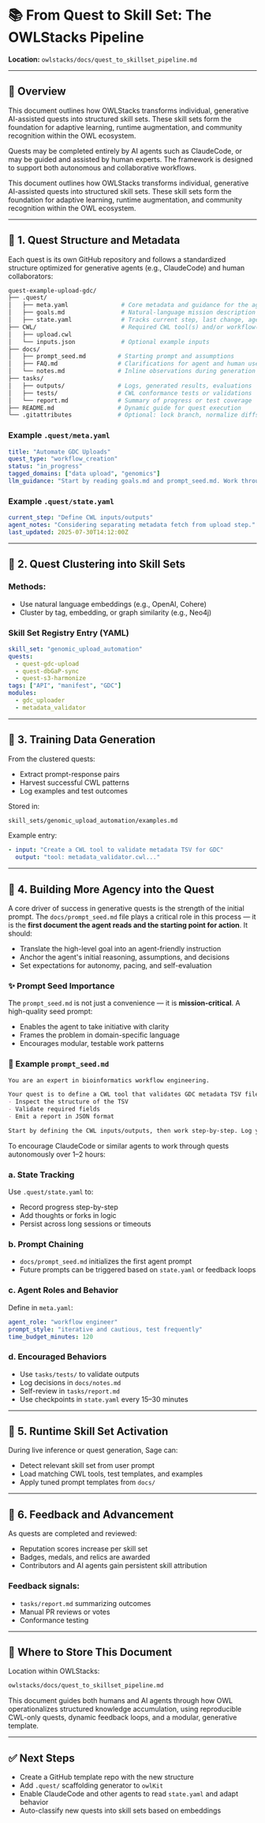 # 📚 From Quest to Skill Set: The OWLStacks Pipeline

**Location:** `owlstacks/docs/quest_to_skillset_pipeline.md`

---

## 🧭 Overview

This document outlines how OWLStacks transforms individual, generative AI-assisted quests into structured skill sets. These skill sets form the foundation for adaptive learning, runtime augmentation, and community recognition within the OWL ecosystem.

Quests may be completed entirely by AI agents such as ClaudeCode, or may be guided and assisted by human experts. The framework is designed to support both autonomous and collaborative workflows.

This document outlines how OWLStacks transforms individual, generative AI-assisted quests into structured skill sets. These skill sets form the foundation for adaptive learning, runtime augmentation, and community recognition within the OWL ecosystem.

---

## 🧱 1. Quest Structure and Metadata

Each quest is its own GitHub repository and follows a standardized structure optimized for generative agents (e.g., ClaudeCode) and human collaborators:

```bash
quest-example-upload-gdc/
├── .quest/
│   ├── meta.yaml               # Core metadata and guidance for the agent
│   ├── goals.md                # Natural-language mission description
│   ├── state.yaml              # Tracks current step, last change, agent notes
├── CWL/                        # Required CWL tool(s) and/or workflow(s)
│   ├── upload.cwl
│   └── inputs.json             # Optional example inputs
├── docs/
│   ├── prompt_seed.md         # Starting prompt and assumptions
│   ├── FAQ.md                 # Clarifications for agent and human users
│   └── notes.md               # Inline observations during generation
├── tasks/
│   ├── outputs/               # Logs, generated results, evaluations
│   ├── tests/                 # CWL conformance tests or validations
│   └── report.md              # Summary of progress or test coverage
├── README.md                  # Dynamic guide for quest execution
└── .gitattributes             # Optional: lock branch, normalize diffs
```

### Example `.quest/meta.yaml`

```yaml
title: "Automate GDC Uploads"
quest_type: "workflow_creation"
status: "in_progress"
tagged_domains: ["data upload", "genomics"]
llm_guidance: "Start by reading goals.md and prompt_seed.md. Work through CWL creation. Log status in state.yaml and results in tasks/outputs."
```

### Example `.quest/state.yaml`

```yaml
current_step: "Define CWL inputs/outputs"
agent_notes: "Considering separating metadata fetch from upload step."
last_updated: 2025-07-30T14:12:00Z
```

---

## 🧠 2. Quest Clustering into Skill Sets

### Methods:

* Use natural language embeddings (e.g., OpenAI, Cohere)
* Cluster by tag, embedding, or graph similarity (e.g., Neo4j)

### Skill Set Registry Entry (YAML)

```yaml
skill_set: "genomic_upload_automation"
quests:
  - quest-gdc-upload
  - quest-dbGaP-sync
  - quest-s3-harmonize
tags: ["API", "manifest", "GDC"]
modules:
  - gdc_uploader
  - metadata_validator
```

---

## 🧪 3. Training Data Generation

From the clustered quests:

* Extract prompt-response pairs
* Harvest successful CWL patterns
* Log examples and test outcomes

Stored in:

```bash
skill_sets/genomic_upload_automation/examples.md
```

Example entry:

```yaml
- input: "Create a CWL tool to validate metadata TSV for GDC"
  output: "tool: metadata_validator.cwl..."
```

---

## 🤖 4. Building More Agency into the Quest

A core driver of success in generative quests is the strength of the initial prompt. The `docs/prompt_seed.md` file plays a critical role in this process — it is the **first document the agent reads and the starting point for action**. It should:

* Translate the high-level goal into an agent-friendly instruction
* Anchor the agent's initial reasoning, assumptions, and decisions
* Set expectations for autonomy, pacing, and self-evaluation

### ✨ Prompt Seed Importance

The `prompt_seed.md` is not just a convenience — it is **mission-critical**. A high-quality seed prompt:

* Enables the agent to take initiative with clarity
* Frames the problem in domain-specific language
* Encourages modular, testable work patterns

### 📌 Example `prompt_seed.md`

```markdown
You are an expert in bioinformatics workflow engineering.

Your quest is to define a CWL tool that validates GDC metadata TSV files before upload. Your goal is to:
- Inspect the structure of the TSV
- Validate required fields
- Emit a report in JSON format

Start by defining the CWL inputs/outputs, then work step-by-step. Log your progress in `state.yaml`. Validate with a test case in `tasks/tests/`.
```

To encourage ClaudeCode or similar agents to work through quests autonomously over 1–2 hours:

### a. **State Tracking**

Use `.quest/state.yaml` to:

* Record progress step-by-step
* Add thoughts or forks in logic
* Persist across long sessions or timeouts

### b. **Prompt Chaining**

* `docs/prompt_seed.md` initializes the first agent prompt
* Future prompts can be triggered based on `state.yaml` or feedback loops

### c. **Agent Roles and Behavior**

Define in `meta.yaml`:

```yaml
agent_role: "workflow engineer"
prompt_style: "iterative and cautious, test frequently"
time_budget_minutes: 120
```

### d. **Encouraged Behaviors**

* Use `tasks/tests/` to validate outputs
* Log decisions in `docs/notes.md`
* Self-review in `tasks/report.md`
* Use checkpoints in `state.yaml` every 15–30 minutes

---

## 🚀 5. Runtime Skill Set Activation

During live inference or quest generation, Sage can:

* Detect relevant skill set from user prompt
* Load matching CWL tools, test templates, and examples
* Apply tuned prompt templates from `docs/`

---

## 🏅 6. Feedback and Advancement

As quests are completed and reviewed:

* Reputation scores increase per skill set
* Badges, medals, and relics are awarded
* Contributors and AI agents gain persistent skill attribution

### Feedback signals:

* `tasks/report.md` summarizing outcomes
* Manual PR reviews or votes
* Conformance testing

---

## 📂 Where to Store This Document

Location within OWLStacks:

```bash
owlstacks/docs/quest_to_skillset_pipeline.md
```

This document guides both humans and AI agents through how OWL operationalizes structured knowledge accumulation, using reproducible CWL-only quests, dynamic feedback loops, and a modular, generative template.

---

## ✅ Next Steps

* Create a GitHub template repo with the new structure
* Add `.quest/` scaffolding generator to `owlKit`
* Enable ClaudeCode and other agents to read `state.yaml` and adapt behavior
* Auto-classify new quests into skill sets based on embeddings
